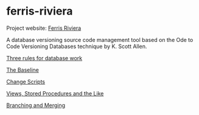 ferris-riviera
==============

Project website: [Ferris Riviera](http://mjremijan.github.io/ferris-riviera/)

A database versioning source code management tool based on the 
Ode to Code Versioning Databases technique by K. Scott Allen.

[Three rules for database work](http://odetocode.com/blogs/scott/archive/2008/01/30/three-rules-for-database-work.aspx)

[The Baseline](http://odetocode.com/blogs/scott/archive/2008/01/31/versioning-databases-the-baseline.aspx)

[Change Scripts](http://odetocode.com/blogs/scott/archive/2008/02/02/versioning-databases-change-scripts.aspx)

[Views, Stored Procedures and the Like](http://odetocode.com/blogs/scott/archive/2008/02/02/versioning-databases-views-stored-procedures-and-the-like.aspx)

[Branching and Merging](http://odetocode.com/blogs/scott/archive/2008/02/03/versioning-databases-branching-and-merging.aspx)

